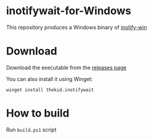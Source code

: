 # inotifywait-for-Windows
This repository produces a Windows binary of [inotify-win](https://github.com/thekid/inotify-win)

# Download
Download the executable from the [releases page](https://github.com/PolarGoose/inotifywait-for-Windows/releases)

You can also install it using Winget:
```
winget install thekid.inotifywait
```

# How to build
Run `build.ps1` script
